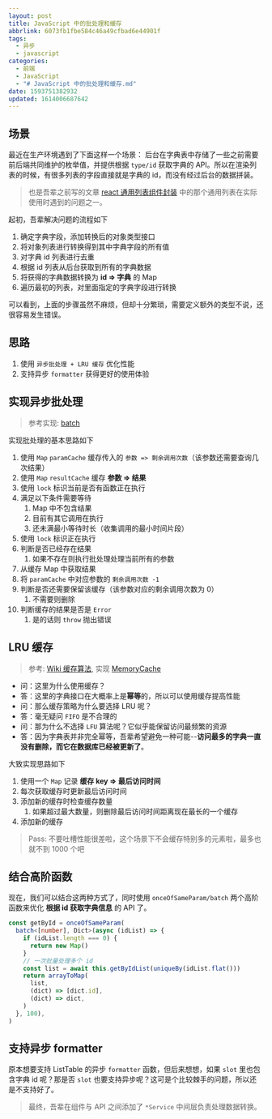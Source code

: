 ```yaml
---
layout: post
title: JavaScript 中的批处理和缓存
abbrlink: 6073fb1fbe584c46a49cfbad6e44901f
tags:
  - 异步
  - javascript
categories:
  - 前端
  - JavaScript
  - "# JavaScript 中的批处理和缓存.md"
date: 1593751382932
updated: 1614006687642
---
```


## 场景

最近在生产环境遇到了下面这样一个场景：
后台在字典表中存储了一些之前需要前后端共同维护的枚举值，并提供根据 `type/id` 获取字典的 API。所以在渲染列表的时候，有很多列表的字段直接就是字典的 id，而没有经过后台的数据拼装。

> 也是吾辈之前写的文章 [react 通用列表组件封装](/p/c55a6470683e498f92ba05d7ff710b3a) 中的那个通用列表在实际使用时遇到的问题之一。

起初，吾辈解决问题的流程如下

1.  确定字典字段，添加转换后的对象类型接口
2.  将对象列表进行转换得到其中字典字段的所有值
3.  对字典 id 列表进行去重
4.  根据 id 列表从后台获取到所有的字典数据
5.  将获得的字典数据转换为 **id => 字典** 的 Map
6.  遍历最初的列表，对里面指定的字典字段进行转换

可以看到，上面的步骤虽然不麻烦，但却十分繁琐，需要定义额外的类型不说，还很容易发生错误。

## 思路

1.  使用 `异步批处理 + LRU 缓存` 优化性能
2.  支持异步 `formatter` 获得更好的使用体验

## 实现异步批处理

> 参考实现: [batch](https://github.com/rxliuli/rx-util/blob/dev/src/module/function/batch.ts)

实现批处理的基本思路如下

1.  使用 `Map` `paramCache` 缓存传入的 `参数 => 剩余调用次数`（该参数还需要查询几次结果）
2.  使用 `Map` `resultCache` 缓存 **参数 => 结果**
3.  使用 `lock` 标识当前是否有函数正在执行
4.  满足以下条件需要等待
    1.  Map 中不包含结果
    2.  目前有其它调用在执行
    3.  还未满最小等待时长（收集调用的最小时间片段）
5.  使用 `lock` 标识正在执行
6.  判断是否已经存在结果
    1.  如果不存在则执行批处理处理当前所有的参数
7.  从缓存 Map 中获取结果
8.  将 `paramCache` 中对应参数的 `剩余调用次数 -1`
9.  判断是否还需要保留该缓存（该参数对应的剩余调用次数为 0）
    1.  不需要则删除
10. 判断缓存的结果是否是 `Error`
    1.  是的话则 `throw` 抛出错误

## LRU 缓存

> 参考: [Wiki 缓存算法](https://en.wikipedia.org/wiki/Cache_replacement_policies), 实现 [MemoryCache](https://github.com/rxliuli/rx-util/blob/dev/src/module/cache/MemoryCache.ts)

*   问：这里为什么使用缓存？
*   答：这里的字典接口在大概率上是**幂等**的，所以可以使用缓存提高性能
*   问：那么缓存策略为什么要选择 LRU 呢？
*   答：毫无疑问 `FIFO` 是不合理的
*   问：那为什么不选择 `LFU` 算法呢？它似乎能保留访问最频繁的资源
*   答：因为字典表并非完全幂等，吾辈希望避免一种可能--**访问最多的字典一直没有删除，而它在数据库已经被更新了**。

大致实现思路如下

1.  使用一个 `Map` 记录 **缓存 key => 最后访问时间**
2.  每次获取缓存时更新最后访问时间
3.  添加新的缓存时检查缓存数量
    1.  如果超过最大数量，则删除最后访问时间距离现在最长的一个缓存
4.  添加新的缓存

> Pass: 不要吐槽性能很差啦，这个场景下不会缓存特别多的元素啦，最多也就不到 1000 个吧

## 结合高阶函数

现在，我们可以结合这两种方式了，同时使用 `onceOfSameParam/batch` 两个高阶函数来优化 **根据 id 获取字典信息** 的 API 了。

```ts
const getById = onceOfSameParam(
  batch<[number], Dict>(async (idList) => {
    if (idList.length === 0) {
      return new Map()
    }
    // 一次批量处理多个 id
    const list = await this.getByIdList(uniqueBy(idList.flat()))
    return arrayToMap(
      list,
      (dict) => [dict.id],
      (dict) => dict,
    )
  }, 100),
)
```

## 支持异步 formatter

原本想要支持 ListTable 的异步 `formatter` 函数，但后来想想，如果 `slot` 里也包含字典 id 呢？那是否 `slot` 也要支持异步呢？这可是个比较棘手的问题，所以还是不支持好了。

> 最终，吾辈在组件与 API 之间添加了 `*Service` 中间层负责处理数据转换。
